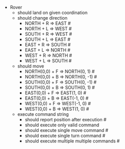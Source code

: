 - Rover
    - should land on given coordination
    - should change direction
        - NORTH + R => EAST #
        - NORTH + L => WEST #
        - SOUTH + R => WEST #
        - SOUTH + L => EAST #
        - EAST + R => SOUTH #
        - EAST + L => NORTH #
        - WEST + R => NORTH #
        - WEST + L => SOUTH #
    - should move
        - NORTH(0,0) + F => NORTH(0, 1) #
        - NORTH(0,0) + B => NORTH(0, -1) #
        - SOUTH(0,0) + F => SOUTH(0, -1) #
        - SOUTH(0,0) + B => SOUTH(0, 1) #
        - EAST(0,0) + F => EAST(1, 0) #
        - EAST(0,0) + B => EAST(-1, 0) #
        - WEST(0,0) + F => WEST(-1, 0) #
        - WEST(0,0) + B => WEST(1, 0) #
    - execute command string
        - should report position after execution #
        - should execute only valid command
        - should execute single move command #
        - should execute single turn command #
        - should execute multiple multiple commands #
